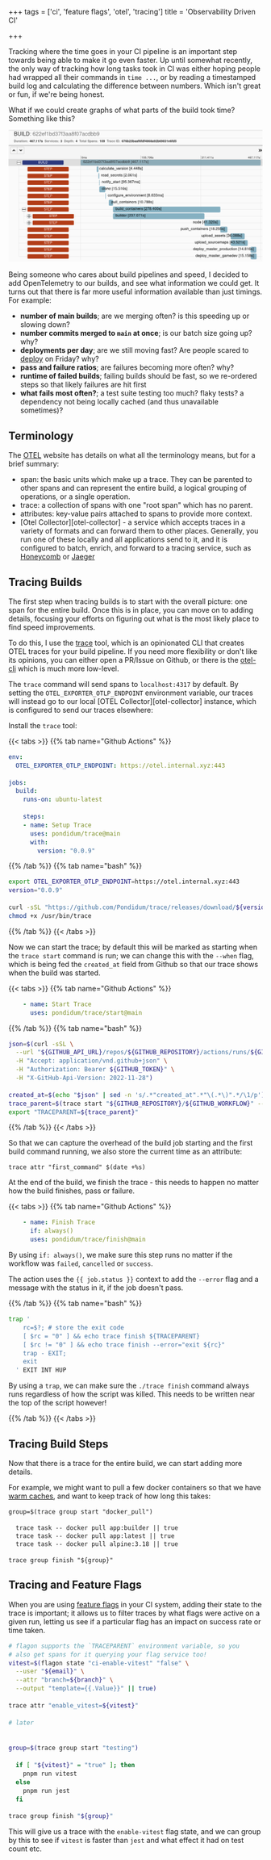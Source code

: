 +++
tags = ['ci', 'feature flags', 'otel', 'tracing']
title = 'Observability Driven CI'

+++

Tracking where the time goes in your CI pipeline is an important step towards being able to make it go even faster.  Up until somewhat recently, the only way of tracking how long tasks took in CI was either hoping people had wrapped all their commands in `time ...`, or by reading a timestamped build log and calculating the difference between numbers.  Which isn't great or fun, if we're being honest.

What if we could create graphs of what parts of the build took time?  Something like this?

![a graph of a single build showing each task as a horizontal box denoting start and durations](/images/trace-build.png)

Being someone who cares about build pipelines and speed, I decided to add OpenTelemetry to our builds, and see what information we could get.  It turns out that there is far more useful information available than just timings.  For example:

- **number of main builds**; are we merging often? is this speeding up or slowing down?
- **number commits merged to `main` at once**; is our batch size going up? why?
- **deployments per day**; are we still moving fast?  Are people scared to [deploy][deploy-not-release] on Friday?  why?
- **pass and failure ratios**; are failures becoming more often? why?
- **runtime of failed builds**; failing builds should be fast, so we re-ordered steps so that likely failures are hit first
- **what fails most often?**; a test suite testing too much? flaky tests?  a dependency not being locally cached (and thus unavailable sometimes)?

## Terminology

The [OTEL][otel-glossary] website has details on what all the terminology means, but for a brief summary:

- span: the basic units which make up a trace.  They can be parented to other spans and can represent the entire build, a logical grouping of operations, or a single operation.
- trace: a collection of spans with one "root span" which has no parent.
- attributes: key-value pairs attached to spans to provide more context.
- [Otel Collector][otel-collector] - a service which accepts traces in a variety of formats and can forward them to other places.  Generally, you run one of these locally and all applications send to it, and it is configured to batch, enrich, and forward to a tracing service, such as [Honeycomb] or [Jaeger]

## Tracing Builds

The first step when tracing builds is to start with the overall picture: one span for the entire build.  Once this is in place, you can move on to adding details, focusing your efforts on figuring out what is the most likely place to find speed improvements.

To do this, I use the [trace] tool, which is an opinionated CLI that creates OTEL traces for your build pipeline.  If you need more flexibility or don't like its opinions, you can either open a PR/Issue on Github, or there is the [otel-cli] which is much more low-level.

The `trace` command will send spans to `localhost:4317` by default.  By setting the `OTEL_EXPORTER_OTLP_ENDPOINT` environment variable, our traces will instead go to our local [OTEL Collector][otel-collector] instance, which is configured to send our traces elsewhere:


Install the `trace` tool:

{{< tabs >}}
{{% tab name="Github Actions" %}}
```yaml
env:
  OTEL_EXPORTER_OTLP_ENDPOINT: https://otel.internal.xyz:443

jobs:
  build:
    runs-on: ubuntu-latest

    steps:
    - name: Setup Trace
      uses: pondidum/trace@main
      with:
        version: "0.0.9"
```
{{% /tab %}}
{{% tab name="bash" %}}
```bash
export OTEL_EXPORTER_OTLP_ENDPOINT=https://otel.internal.xyz:443
version="0.0.9"

curl -sSL "https://github.com/Pondidum/trace/releases/download/${version}/trace" -o /usr/bin/trace
chmod +x /usr/bin/trace
```
{{% /tab %}}
{{< /tabs >}}


Now we can start the trace; by default this will be marked as starting when the `trace start` command is run; we can change this with the `--when` flag, which is being fed the `created_at` field from Github so that our trace shows when the build was started.

{{< tabs >}}
{{% tab name="Github Actions" %}}
```yaml
    - name: Start Trace
      uses: pondidum/trace/start@main
```
{{% /tab %}}
{{% tab name="bash" %}}
```bash
json=$(curl -sSL \
  --url "${GITHUB_API_URL}/repos/${GITHUB_REPOSITORY}/actions/runs/${GITHUB_RUN_ID}/attempts/${GITHUB_RUN_ATTEMPT}" \
  -H "Accept: application/vnd.github+json" \
  -H "Authorization: Bearer ${GITHUB_TOKEN}" \
  -H "X-GitHub-Api-Version: 2022-11-28")

created_at=$(echo "$json" | sed -n 's/.*"created_at".*"\(.*\)".*/\1/p')
trace_parent=$(trace start "${GITHUB_REPOSITORY}/${GITHUB_WORKFLOW}" --when "${created_at}")
export "TRACEPARENT=${trace_parent}"
```
{{% /tab %}}
{{< /tabs >}}


So that we can capture the overhead of the build job starting and the first build command running, we also store the current time as an attribute:

```shell
trace attr "first_command" $(date +%s)
```

At the end of the build, we finish the trace - this needs to happen no matter how the build finishes, pass or failure.

{{< tabs >}}
{{% tab name="Github Actions" %}}
```yaml
    - name: Finish Trace
      if: always()
      uses: pondidum/trace/finish@main
```

By using `if: always()`, we make sure this step runs no matter if the workflow was `failed`, `cancelled` or `success`.

The action uses the `{{ job.status }}` context to add the `--error` flag and a message with the status in it, if the job doesn't pass.

{{% /tab %}}
{{% tab name="bash" %}}
```bash
trap '
    rc=$?; # store the exit code
    [ $rc = "0" ] && echo trace finish ${TRACEPARENT}
    [ $rc != "0" ] && echo trace finish --error="exit ${rc}"
    trap - EXIT;
    exit
  ' EXIT INT HUP
```

By using a `trap`, we can make sure the `./trace finish` command always runs regardless of how the script was killed.  This needs to be written near the top of the script however!

{{% /tab %}}
{{< /tabs >}}

## Tracing Build Steps

Now that there is a trace for the entire build, we can start adding more details.

For example, we might want to pull a few docker containers so that we have [warm caches][docker-cache], and want to keep track of how long this takes:

```shell
group=$(trace group start "docker_pull")

  trace task -- docker pull app:builder || true
  trace task -- docker pull app:latest || true
  trace task -- docker pull alpine:3.18 || true

trace group finish "${group}"
```

## Tracing and Feature Flags

When you are using [feature flags][feature-flags] in your CI system, adding their state to the trace is important; it allows us to filter traces by what flags were active on a given run, letting us see if a particular flag has an impact on success rate or time taken.

```bash
# flagon supports the `TRACEPARENT` environment variable, so you
# also get spans for it querying your flag service too!
vitest=$(flagon state "ci-enable-vitest" "false" \
  --user "${email}" \
  --attr "branch=${branch}" \
  --output "template={{.Value}}" || true)

trace attr "enable_vitest=${vitest}"

# later


group=$(trace group start "testing")

  if [ "${vitest}" = "true" ]; then
    pnpm run vitest
  else
    pnpm run jest
  fi

trace group finish "${group}"
```

This will give us a trace with the `enable-vitest` flag state, and we can group by this to see if `vitest` is faster than `jest` and what effect it had on test count etc.

[feature-flags]: /2023/01/16/feature-flags-ci/
[docker-cache]: /2020/05/14/docker-layer-sharing/
[deploy-not-release]: /2022/11/02/deploy-doesnt-mean-release/

[otel collector]: https://opentelemetry.io/docs/collector/
[otel-glossary]: https://opentelemetry.io/docs/concepts/glossary/

[trace]: https://github.com/Pondidum/Trace/
[otel-cli]: https://github.com/equinix-labs/otel-cli

[honeycomb]: https://honeycomb.io/
[jaeger]: https://www.jaegertracing.io/